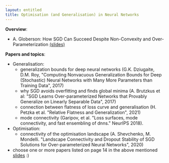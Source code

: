 ```yaml
---
layout: entitled
title: Optimisation (and Generalisation) in Neural Networks
---
```


**Overview**:

- A. Globerson: How SGD Can Succeed Despite Non-Convexity and Over-Parameterization [(slides)](https://simons.berkeley.edu/sites/default/files/docs/9983/simonsjune18.pdf)

**Papers and topics**:

- Generalisation:
  - generalization bounds for deep neural networks (G.K. Dziugaite, D.M. Roy, "Computing Nonvacuous Generalization Bounds for Deep (Stochastic) Neural Networks with Many More Parameters than Training Data", 2017)
  - why SGD avoids overfitting and finds global minima (A. Brutzkus et al: "SGD Learns Over-parameterized Networks that Provably Generalize on Linearly Separable Data", 2017)
  - connection between flatness of loss curve and generalisation (H. Petzka et al. "Relative Flatness and Generalization", 2021)
  - mode connectivity (Garipov, et al. "Loss surfaces, mode connectivity, and fast ensembling of dnns." NeurIPS 2018).
- Optimisation:
  - connectivity of the optimisation landscape (A. Shevchenko, M. Mondelli. "Landscape Connectivity and Dropout Stability of SGD Solutions for Over-parameterized Neural Networks", 2020)
- choose one or more papers listed on page 14 in the above mentioned [slides](https://simons.berkeley.edu/sites/default/files/docs/9983/simonsjune18.pdf) :)
